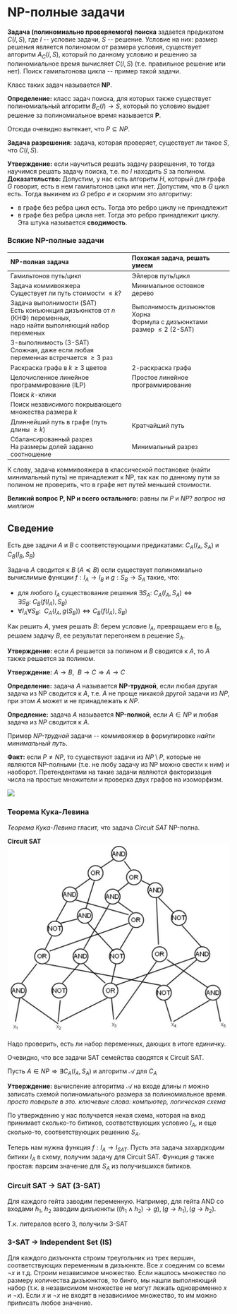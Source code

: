 # NP-полные задачи

**Задача (полиномиально проверяемого) поиска** задается предикатом $C(I, S)$, где $I$ -- условие задачи, $S$ -- решение. Условие на них: размер решения является полиномом от размера условия, существует алгоритм $A_C(I, S)$, который по данному условию и решению за полиномиальное время вычисляет $C(I, S)$ (т.е. правильное решение или нет). Поиск гамильтонова цикла -- пример такой задачи.

Класс таких задач называется **NP**.

**Определение:** класс задач поиска, для которых также существует полиномиальный алгоритм $B_C(I) \rightarrow S$, который по условию выдает решение за полиномиальное время называется **P**.

Отсюда очевидно вытекает, что $P \subseteq NP$.

**Задача разрешения:** задача, которая проверяет, существует ли такое $S$, что $C(I, S)$.

**Утверждение:** если научиться решать задачу разрешения, то тогда научимся решать задачу поиска, т.е. по $I$ находить $S$ за полином.
**Доказательство:**
Допустим, у нас есть алгоритм $H$, который для графа $G$ говорит, есть в нем гамильтонов цикл или нет. Допустим, что в $G$ цикл есть. Тогда выкинем из $G$ ребро $e$ и скормим это алгоритму:
* в графе без ребра цикл есть. Тогда это ребро циклу не принадлежит
* в графе без ребра цикла нет. Тогда это ребро принадлежит циклу.
Эта штука называется **сводимость**.

### Всякие NP-полные задачи

| NP-полная задача                                                                                                           | Похожая задача, решать умеем                                                   |
|:---------------------------------------------------------------------------------------------------------------------------|:-------------------------------------------------------------------------------|
| Гамильтонов путь/цикл                                                                                                      | Эйлеров путь/цикл                                                              |
| Задача коммивояжера<br>Существует ли путь стоимости $\leq k$?                                                              | Минимальное остовное дерево                                                    |
| Задача выполнимости (SAT)<br>Есть конъюнкция дизъюнктов от $n$ (КНФ) переменных,<br>надо найти выполняющий набор переменых | Выполнимость дизъюнктов Хорна<br>Формула с дизъюнктами размер $\leq 2$ (2-SAT) |
| 3-выполнимость (3-SAT)<br>Сложная, даже если любая переменная встречается $\geq 3$ раз                                     |                                                                                |
| Раскраска графа в $k\geq 3$ цветов                                                                                         | 2-раскраска графа                                                              |
| Целочисленное линейное программирование (ILP)                                                                              | Простое линейное программирование                                              |
| Поиск $k$-клики                                                                                                            |                                                                                |
| Поиск независимого покрывающего множества размера $k$                                                                      |                                                                                |
| Длиннейший путь в графе  (путь длины $\geq k$)                                                                             | Кратчайший путь                                                                |
| Сбалансированный разрез<br>На размеры долей заданно соотношение                                                            | Минимальный разрез                                                             |

К слову, задача коммивояжера в классической постановке (найти минимальный путь) не принадлежит к NP, так как по данному пути за полином не проверить, что в графе нет путей меньшей стоимости.

**Великий вопрос P, NP и всего остального:** равны ли $P$ и $NP$? <i>вопрос на миллион</i>

## Сведение

Есть две задачи $A$ и $B$ с соответствующими предикатами: $C_A(I_A, S_A)$ и $C_B(I_B, S_B)$

Задача $A$ сводится к $B$ ($A \preceq B$) если существует полиномиально вычислимые функции $f: I_A\rightarrow I_B$ и $g: S_B \rightarrow S_A$ такие, что:
* для любого $I_A$ существование решения $\exists S_A:\ C_A(I_A, S_A) \Leftrightarrow \exists S_B:\ C_B(f(I_A), S_B)$
* $\forall I_A \forall S_B:\ \ C_A(I_A, g(S_B)) \Leftrightarrow C_B(f(I_A), S_B)$

Как решить $A$, умея решать $B$: берем условие $I_A$, превращаем его в $I_B$, решаем задачу $B$, ее результат перегоняем в решение $S_A$.

**Утверждение:** если $A$ решается за полином и $B$ сводится к $A$, то $A$ также решается за полином.

**Утверждение:** $A\rightarrow B,\ \ B\rightarrow C\Rightarrow A \rightarrow C$

**Определение:** задача $A$ называется **NP-трудной**, если любая другая задача из NP сводится к $A$, т.е. $A$ не проще никакой другой задачи из $NP$, при этом $A$ может и не принадлежать к $NP$.

**Опредление:** задача $A$ называется **NP-полной**, если $A\in NP$ и любая задача из $NP$ сводится к $A$.

Пример <i>NP-трудной</i> задачи -- коммивояжер в формулировке <i>найти минимальный путь</i>.

**Факт:** если $P\neq NP$, то существуют задачи из $NP\setminus P$, которые не являются NP-полными (т.е. не любу задачу из NP можно свести к ним) и наоборот. Претендентами на такие задачи являются факторизация числа на простые множители и проверка двух графов на изоморфизм.

![](https://upload.wikimedia.org/wikipedia/commons/thumb/a/a0/P_np_np-complete_np-hard.svg/800px-P_np_np-complete_np-hard.svg.png)

### Теорема Кука-Левина

*Теорема Кука-Левина* гласит, что задача <i>Circuit SAT</i> NP-полна.

**Circuit SAT**
![](images/lec_2_11_1.png)

Надо проверить, есть ли набор переменных, дающих в итоге единичку.

Очевидно, что все задачи SAT семейства сводятся к Circuit SAT.

Пусть $A \in NP\Rightarrow\exists C_A(I_A, S_A)$ и алгоритм $\mathcal{A}$ для $C_A$

**Утверждение:** вычисление алгоритма $\mathcal{A}$ на входе длины $n$ можно записать схемой полиномиального размера за полиномиальное время. <i>просто поверьте в это. ключевые слова: компьютер, логическая схема</i>

По утверждению у нас получается некая схема, которая на вход принимает сколько-то битиков, соответствующих условию $I_A$, и еще сколько-то, соответствующих решению $S_A$.

Теперь нам нужна функция $f:I_A\rightarrow I_{SAT}$. Пусть эта задача захардкодим битики $I_A$ в схему, получим задачу для Circuit SAT.
Функция $g$ также простая: парсим значение для $S_A$ из получившихся битиков.

### Circuit SAT → SAT (3-SAT)

Для каждого гейта заводим переменную. Например, для гейта AND со входами $h_1$, $h_2$ заводим дизъюнкты $((h_1\land h_2)\to g), (g \to h_1), (g \to h_2)$.

Т.к. литералов всего 3, получили 3-SAT

### 3-SAT → Independent Set (IS)

Для каждого дизъюнкта строим треугольник из трех вершин, соответствующих переменным в дизъюнкте. Все $x$ соединим со всеми $\lnot x$ и т.д. Строим независимое множество. Если нашлось множество по размеру количества дизъюнктов, то бинго, мы нашли выполняющий набор (т.к. в независимом множестве не могут лежать одновременно $x$ и $\lnot x$). Если $x$ и $\lnot x$ не входят в независимое множество, то им можно приписать любое значение.
